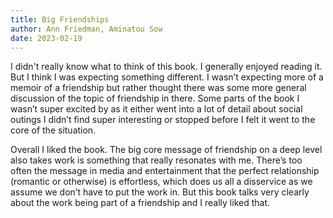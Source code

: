 ```yaml
---
title: Big Friendships
author: Ann Friedman, Aminatou Sow
date: 2023-02-19
---
```


I didn't really know what to think of this book. I generally enjoyed reading
it. But I think I was expecting something different. I wasn’t expecting more of
a memoir of a friendship but rather thought there was some more general
discussion of the topic of friendship in there. Some parts of the book I wasn’t
super excited by as it either went into a lot of detail about social outings I
didn’t find super interesting or stopped before I felt it went to the core of
the situation.

Overall I liked the book. The big core message of friendship on a deep level
also takes work is something that really resonates with me. There’s too often
the message in media and entertainment that the perfect relationship (romantic
or otherwise) is effortless, which does us all a disservice as we assume we
don’t have to put the work in. But this book talks very clearly about the work
being part of a friendship and I really liked that.
